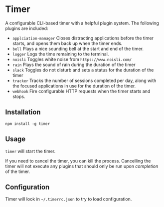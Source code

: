 # Timer

A configurable CLI-based timer with a helpful plugin system. The following plugins are included:

 - `applciation-manager` Closes distracting applications before the timer starts, and opens them back up when the timer ends.
 - `bell` Plays a nice sounding bell at the start and end of the timer.
 - `logger` Logs the time remaining to the terminal.
 - `noisli` Toggles white noise from `https://www.noisli.com/`
 - `rain` Plays the sound of rain during the duration of the timer
 - `slack` Toggles do not disturb and sets a status for the duration of the timer
 - `tracker` Tracks the number of sessions completed per day, along with the focused applications in use for the duration of the timer.
 - `webhook` Fire configurable HTTP requests when the timer starts and stops.

## Installation

`npm install -g timer`

## Usage

`timer` will start the timer.

If you need to cancel the timer, you can kill the process. Cancelling the timer will not execute any plugins that should only be run upon *completion* of the timer.

## Configuration

Timer will look in `~/.timerrc.json` to try to load configuration.


